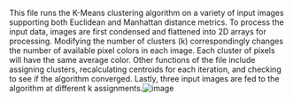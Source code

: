 This file runs the K-Means clustering algorithm on a variety of input images supporting both Euclidean and Manhattan distance metrics. To process the input data, images are first condensed and flattened into 2D arrays for processing. Modifying the number of clusters (k) correspondingly changes the number of available pixel colors in each image. Each cluster of pixels will have the same average color. Other functions of the file include assigning clusters, recalculating centroids for each iteration, and checking to see if the algorithm converged. Lastly, three input images are fed to the algorithm at different k assignments.![image](https://github.com/user-attachments/assets/19adb45f-74f0-47a9-a2e8-b1dff5d600f3)
